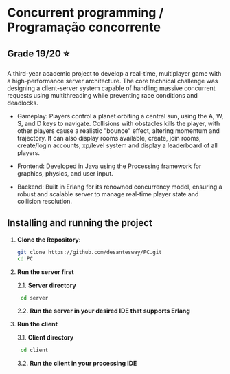 # Concurrent programming / Programação concorrente

## Grade 19/20 ⭐

A third-year academic project to develop a real-time, multiplayer game with a high-performance server architecture. The core technical challenge was designing a client-server system capable of handling massive concurrent requests using multithreading while preventing race conditions and deadlocks.

- Gameplay: Players control a planet orbiting a central sun, using the A, W, S, and D keys to navigate. Collisions with obstacles kills the player, with other players cause a realistic "bounce" effect, altering momentum and trajectory. It can also display rooms available, create, join rooms, create/login accounts, xp/level system and display a leaderboard of all players. 

- Frontend: Developed in Java using the Processing framework for graphics, physics, and user input.

- Backend: Built in Erlang for its renowned concurrency model, ensuring a robust and scalable server to manage real-time player state and collision resolution.

## Installing and running the project

1.  **Clone the Repository:**
    ```bash
    git clone https://github.com/desantesway/PC.git
    cd PC
    ```
2. **Run the server first**
   
   2.1. **Server directory**
   ```bash
    cd server
   ```

   2.2. **Run the server in your desired IDE that supports Erlang**
   
3. **Run the client**
   
   3.1. **Client directory**
   ```bash
    cd client
   ```

   3.2. **Run the client in your processing IDE**

